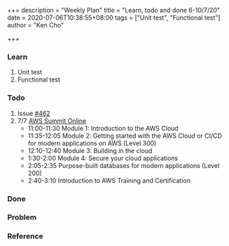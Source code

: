 +++
description = "Weekly Plan"
title = "Learn, todo and done 6-10/7/20"
date = 2020-07-06T10:38:55+08:00
tags = ["Unit test", "Functional test"]
author = "Ken Cho"

+++

### Learn
1. Unit test
2. Functional test


### Todo
1. Issue [#462](https://github.com/gigascience/gigadb-website/issues/462)
2. 7/7 [AWS Summit Online](https://aws.amazon.com/events/summits/online/hongkong/) 
    - 11:00-11:30 Module 1: Introduction to the AWS Cloud
    - 11:35-12:05 Module 2: Getting started with the AWS Cloud or CI/CD for modern applications on AWS (Level 300)
    - 12:10-12:40 Module 3: Building in the cloud
    - 1:30-2:00 Module 4: Secure your cloud applications
    - 2:05-2:35 Purpose-built databases for modern applications (Level 200)
    - 2:40-3:10 Introduction to AWS Training and Certification
    
    
    
### Done


### Problem



### Reference

